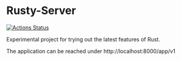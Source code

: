 Rusty-Server
================

[![Actions Status](https://github.com/Elopteryx/rusty-server/workflows/Rusty%20Server%20CI/badge.svg)](https://github.com/Elopteryx/rusty-server/actions)

Experimental project for trying out the latest features of Rust.

The application can be reached under http://localhost:8000/app/v1